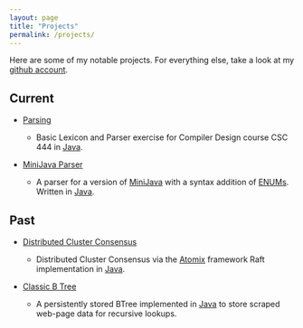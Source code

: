 ```yaml
---
layout: page
title: "Projects"
permalink: /projects/
---
```


Here are some of my notable projects. For everything else, take a look at my
[github account](https://github.com/Sdspier/).

## Current

- [Parsing](https://github.com/Sdspier/Parsing)
    - Basic Lexicon and Parser exercise for Compiler Design course CSC 444 in [Java](http://docs.oracle.com/javase/7/docs/technotes/guides/language/).

- [MiniJava Parser](https://github.com/Sdspier/MiniJavaParser)
    - A parser for a version of [MiniJava](http://www.cambridge.org/resources/052182060X/) 
	  with a syntax addition of [ENUMs](https://docs.oracle.com/javase/tutorial/java/javaOO/enum.html). 
	  Written in [Java](http://docs.oracle.com/javase/7/docs/technotes/guides/language/).



## Past

- [Distributed Cluster Consensus](https://github.com/Sdspier/DistributedCluster)
	- Distributed Cluster Consensus via the [Atomix](https://github.com/atomix) framework Raft implementation in [Java](http://docs.oracle.com/javase/7/docs/technotes/guides/language/).

- [Classic B Tree](https://github.com/Sdspier/BTreeApp)
	- A persistently stored BTree implemented in [Java](http://docs.oracle.com/javase/7/docs/technotes/guides/language/) to store scraped web-page data for recursive lookups.